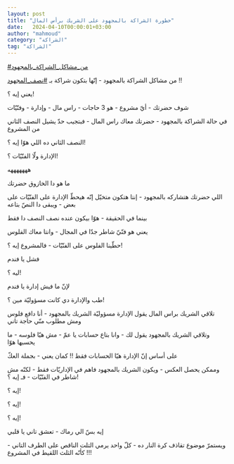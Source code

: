 ```yaml
---
layout: post
title: "خطورة الشراكة بالمجهود على الشريك برأس المال"
date:   2024-04-10T00:00:01+03:00
author: "mahmoud"
category: "الشراكة"
tag: "الشراكة"
---
```



[<u>\#من\_مشاكل\_الشراكة\_بالمجهود</u>](https://www.facebook.com/hashtag/%D9%85%D9%86_%D9%85%D8%B4%D8%A7%D9%83%D9%84_%D8%A7%D9%84%D8%B4%D8%B1%D8%A7%D9%83%D8%A9_%D8%A8%D8%A7%D9%84%D9%85%D8%AC%D9%87%D9%88%D8%AF?__eep__=6&__cft__%5b0%5d=AZU4pNd1PiEuKPRWD6EDBKUMx6A1Uk0Sk99ZDZcXFAtt8UiAtYDBTCQZWIiO33QCm-bL1C4XfTtrrX1xkMTMjdu1ZZZtdX3OMyLcIixc5e_-yMbnyUkd5DgSSVb3uV1Qals4tNvGQIajt78Do81P59_HAcqPiwbN9c1b3aVeH9bxGSlI0hrDTqQB1WzrlQAheNw&__tn__=*NK-R)




من مشاكل الشراكة بالمجهود - إنّها بتكون شراكة بـ
[<u>\#نصف\_المجهود</u>](https://www.facebook.com/hashtag/%D9%86%D8%B5%D9%81_%D8%A7%D9%84%D9%85%D8%AC%D9%87%D9%88%D8%AF?__eep__=6&__cft__%5b0%5d=AZU4pNd1PiEuKPRWD6EDBKUMx6A1Uk0Sk99ZDZcXFAtt8UiAtYDBTCQZWIiO33QCm-bL1C4XfTtrrX1xkMTMjdu1ZZZtdX3OMyLcIixc5e_-yMbnyUkd5DgSSVb3uV1Qals4tNvGQIajt78Do81P59_HAcqPiwbN9c1b3aVeH9bxGSlI0hrDTqQB1WzrlQAheNw&__tn__=*NK-R)
!!




يعني إيه ؟!







شوف حضرتك - أيّ مشروع - هو 3 حاجات - راس مال - وإدارة -
وفنّيّات




في حالة الشراكة بالمجهود - حضرتك معاك راس المال - فبتجيب
حدّ يشيل النصف الثاني من المشروع

النصف الثاني ده اللي هوّا إيه ؟!

الإدارة ولّا الفنّيّات ؟!

هههههههه

ما هو دا الخازوق حضرتك




اللي حضرتك هتشاركه بالمجهود - إنتا هتكون متخيّل إنّه هيحطّ
الإدارة على الفنّيّات على بعض - ويبقى دا النصّ بتاعه

بينما في الحقيقة - هوّا بيكون عنده نصف النصف دا
فقط




يعني هو فنّيّ شاطر جدّا في المجال - وانتا معاك
الفلوس

حطّينا الفلوس على الفنّيّات - فالمشروع إيه ؟!

فشل يا فندم




ليه ؟!

لإنّ ما فيش إدارة يا فندم




طب والإدارة دي كانت مسؤوليّة مين ؟!




تلاقي الشريك براس المال يقول الإدارة مسؤوليّة الشريك
بالمجهود - أنا دافع فلوس ومش مطلوب منّي حاجة تاني




وتلاقي الشريك بالمجهود يقول لك - وانا بتاع حسابات يا
عمّ - مش هيّا فلوسه - ما يحسبها هوّا




على أساس إنّ الإدارة هيّا الحسابات فقط !! كمان يعني -
بجملة العكّ




وممكن يحصل العكس - ويكون الشريك بالمجهود فاهم في
الإداريّات فقط - لكنّه مش شاطر في الفنّيّات - فـ إيه ؟!

إيه ؟!

إيه ؟!

إيه ؟!

إيه بسّ الي رماك - تعشق تاني يا قلبي




ويستمرّ موضوع تقاذف كرة النار ده - كلّ واحد يرمي التلت
الناقص على الطرف التاني - كأنّه الثلث اللقيط في المشروع !!!
